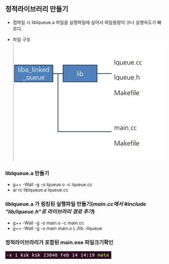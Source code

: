 ## 정적라이브러리 만들기
- 컴파일 시 liblqueue.a 파일을 실행파일에 실어서 파일용량이 크나 실행속도가 빠르다.

- 파일 구조<br>
![structure](./img/structure_linked.jpg)

### liblqueue.a 만들기
- g++ -Wall -g -o lqueue.o -c lqueue.cc
- ar rc liblqueue.a lqueue.cc

### liblqueue.a 가 링킹된 실행파일 만들기(*main.cc에서 #include "lib/lqueue.h"로 라이브러리 경로 추가*)
- g++ -Wall -g -o main.o -c main.cc 
- g++ -Wall -g -o main main.o L./lib -llqueue

### 정적라이브라리가 포함된 main.exe 파일크기확인<br>
![image](./img/data_size.jpg)
